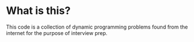 # What is this?

This code is a collection of dynamic programming problems found from the
internet for the purpose of interview prep.
